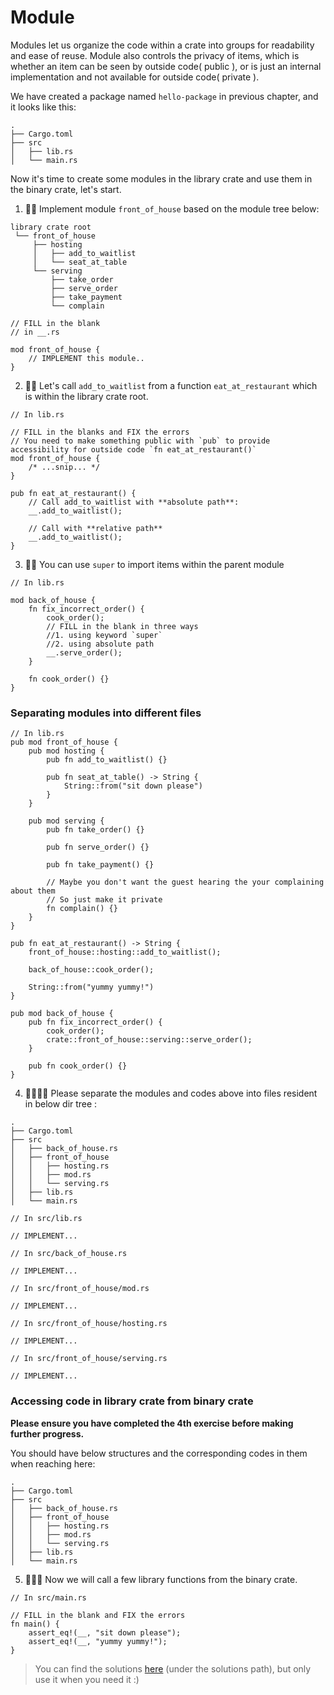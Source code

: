 # Module

Modules let us organize the code within a crate into groups for readability and ease of reuse. Module also controls the privacy of items, which is whether an item can be seen by outside code( public ), or is just an internal implementation and not available for outside code( private ).

We have created a package named `hello-package` in previous chapter, and it looks like this:

```shell
.
├── Cargo.toml
├── src
│   ├── lib.rs
│   └── main.rs
```

Now it's time to create some modules in the library crate and use them in the binary crate, let's start.

1. 🌟🌟 Implement module `front_of_house` based on the module tree below:

```shell
library crate root
 └── front_of_house
     ├── hosting
     │   ├── add_to_waitlist
     │   └── seat_at_table
     └── serving
         ├── take_order
         ├── serve_order
         ├── take_payment
         └── complain
```

```rust,editable
// FILL in the blank
// in __.rs

mod front_of_house {
    // IMPLEMENT this module..
}
```

2. 🌟🌟 Let's call `add_to_waitlist` from a function `eat_at_restaurant` which is within the library crate root.

```rust,editable
// In lib.rs

// FILL in the blanks and FIX the errors
// You need to make something public with `pub` to provide accessibility for outside code `fn eat_at_restaurant()`
mod front_of_house {
    /* ...snip... */
}

pub fn eat_at_restaurant() {
    // Call add_to_waitlist with **absolute path**:
    __.add_to_waitlist();

    // Call with **relative path**
    __.add_to_waitlist();
}
```

3. 🌟🌟 You can use `super` to import items within the parent module

```rust,editable
// In lib.rs

mod back_of_house {
    fn fix_incorrect_order() {
        cook_order();
        // FILL in the blank in three ways
        //1. using keyword `super`
        //2. using absolute path
        __.serve_order();
    }

    fn cook_order() {}
}
```

### Separating modules into different files

```rust,editable
// In lib.rs
pub mod front_of_house {
    pub mod hosting {
        pub fn add_to_waitlist() {}

        pub fn seat_at_table() -> String {
            String::from("sit down please")
        }
    }

    pub mod serving {
        pub fn take_order() {}

        pub fn serve_order() {}

        pub fn take_payment() {}

        // Maybe you don't want the guest hearing the your complaining about them
        // So just make it private
        fn complain() {}
    }
}

pub fn eat_at_restaurant() -> String {
    front_of_house::hosting::add_to_waitlist();

    back_of_house::cook_order();

    String::from("yummy yummy!")
}

pub mod back_of_house {
    pub fn fix_incorrect_order() {
        cook_order();
        crate::front_of_house::serving::serve_order();
    }

    pub fn cook_order() {}
}
```

4. 🌟🌟🌟🌟 Please separate the modules and codes above into files resident in below dir tree :

```shell
.
├── Cargo.toml
├── src
│   ├── back_of_house.rs
│   ├── front_of_house
│   │   ├── hosting.rs
│   │   ├── mod.rs
│   │   └── serving.rs
│   ├── lib.rs
│   └── main.rs
```

```rust,editable
// In src/lib.rs

// IMPLEMENT...
```

```rust,editable
// In src/back_of_house.rs

// IMPLEMENT...
```

```rust,editable
// In src/front_of_house/mod.rs

// IMPLEMENT...
```

```rust,editable
// In src/front_of_house/hosting.rs

// IMPLEMENT...
```

```rust,editable
// In src/front_of_house/serving.rs

// IMPLEMENT...
```

### Accessing code in library crate from binary crate

**Please ensure you have completed the 4th exercise before making further progress.**

You should have below structures and the corresponding codes in them when reaching here:

```shell
.
├── Cargo.toml
├── src
│   ├── back_of_house.rs
│   ├── front_of_house
│   │   ├── hosting.rs
│   │   ├── mod.rs
│   │   └── serving.rs
│   ├── lib.rs
│   └── main.rs
```

5. 🌟🌟🌟 Now we will call a few library functions from the binary crate.

```rust,editable
// In src/main.rs

// FILL in the blank and FIX the errors
fn main() {
    assert_eq!(__, "sit down please");
    assert_eq!(__, "yummy yummy!");
}
```

> You can find the solutions [here](https://github.com/sunface/rust-by-practice) (under the solutions path), but only use it when you need it :)
